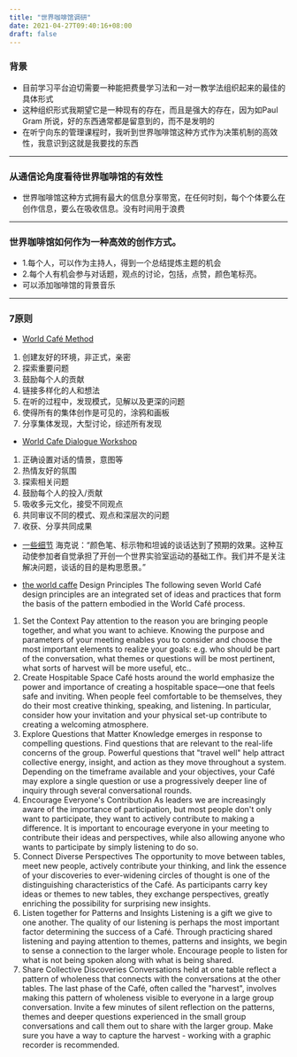```yaml
---
title: "世界咖啡馆调研"
date: 2021-04-27T09:40:16+08:00
draft: false
---
```


### 背景
* 目前学习平台迫切需要一种能把费曼学习法和一对一教学法组织起来的最佳的具体形式
* 这种组织形式我期望它是一种现有的存在，而且是强大的存在，因为如Paul Gram 所说，好的东西通常都是留意到的，而不是发明的
* 在听宁向东的管理课程时，我听到世界咖啡馆这种方式作为决策机制的高效性，我意识到这就是我要找的东西
***
### 从通信论角度看待世界咖啡馆的有效性
* 世界咖啡馆这种方式拥有最大的信息分享带宽，在任何时刻，每个个体要么在创作信息，要么在吸收信息。没有时间用于浪费
---
### 世界咖啡馆如何作为一种高效的创作方式。
* 1.每个人，可以作为主持人，得到一个总结提炼主题的机会
* 2.每个人有机会参与对话题，观点的讨论，包括，点赞，颜色笔标亮。
* 可以添加咖啡馆的背景音乐

---
### 7原则
* [World Café Method](https://www.youtube.com/watch?v=_0d0Gybq-l0 "World Café Method")
1. 创建友好的环境，非正式，亲密
2. 探索重要问题
3. 鼓励每个人的贡献
4. 链接多样化的人和想法
5. 在听的过程中，发现模式，见解以及更深的问题
6. 使得所有的集体创作是可见的，涂鸦和画板
7. 分享集体发现，大型讨论，综述所有发现
* [World Cafe Dialogue Workshop](https://www.youtube.com/watch?v=1cv82Yl0H7M "World Cafe Dialogue Workshop")
1. 正确设置对话的情景，意图等
2. 热情友好的氛围
3. 探索相关问题
4. 鼓励每个人的投入/贡献
5. 吸收多元文化，接受不同观点
6. 共同审议不同的模式、观点和深层次的问题
7. 收获、分享共同成果
* [一些细节](http://www.cko.com.cn/news/1306.html "一些细节")
 海克说：“颜色笔、标示物和坦诚的谈话达到了预期的效果。这种互动使参加者自觉承担了开创一个世界实验室运动的基础工作。我们并不是关注解决问题，谈话的目的是构思愿景。”

* [the world caffe](http://www.signetwork.org/content_page_assets/content_page_209/WebsitePostOnly_PreEventWorldCafeDesignPrinciples.pdf "the world caffe")
Design Principles
The following seven World Café design principles are an integrated set of ideas and practices that form the basis of the pattern embodied in the World Café process.
1) Set the Context
Pay attention to the reason you are bringing people together, and what you want to achieve. Knowing the purpose and parameters of your meeting enables you to consider and choose the most important elements to realize your goals: e.g. who should be part of the conversation, what themes or questions will be most pertinent, what sorts of harvest will be more useful, etc..
2) Create Hospitable Space
Café hosts around the world emphasize the power and importance of creating a hospitable space—one that feels safe and inviting. When people feel comfortable to be themselves, they do their most creative thinking, speaking, and listening. In particular, consider how your invitation and your physical set-up contribute to creating a welcoming atmosphere.
3) Explore Questions that Matter
Knowledge emerges in response to compelling questions. Find questions that are relevant to the real-life concerns of the group. Powerful questions that "travel well" help attract collective energy, insight, and action as they move throughout a system. Depending on the timeframe available and your objectives, your Café may explore a single question or use a progressively deeper line of inquiry through several conversational rounds.
4) Encourage Everyone's Contribution
As leaders we are increasingly aware of the importance of participation, but most people don't only want to participate, they want to actively contribute to making a difference. It is important to encourage everyone in your meeting to contribute their ideas and perspectives, while also allowing anyone who wants to participate by simply listening to do so.
5) Connect Diverse Perspectives
The opportunity to move between tables, meet new people, actively contribute your thinking,
and link the essence of your discoveries to ever-widening circles of thought is one of the distinguishing characteristics of the Café. As participants carry key ideas or themes to new tables, they exchange perspectives, greatly enriching the possibility for surprising new insights.
6) Listen together for Patterns and Insights
Listening is a gift we give to one another. The quality of our listening is perhaps the most
important factor determining the success of a Café. Through practicing shared listening and
paying attention to themes, patterns and insights, we begin to sense a connection to the
larger whole. Encourage people to listen for what is not being spoken along with what is
being shared.
7) Share Collective Discoveries
Conversations held at one table reflect a pattern of wholeness that connects with the
conversations at the other tables. The last phase of the Café, often called the "harvest",
involves making this pattern of wholeness visible to everyone in a large group
conversation. Invite a few minutes of silent reflection on the patterns, themes and deeper
questions experienced in the small group conversations and call them out to share with
the larger group. Make sure you have a way to capture the harvest - working with a
graphic recorder is recommended.
